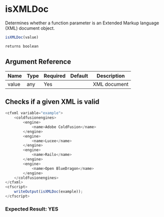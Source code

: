 # isXMLDoc

Determines whether a function parameter is an Extended Markup language (XML) document object.

```javascript
isXMLDoc(value)
```

```javascript
returns boolean
```

## Argument Reference

| Name | Type | Required | Default | Description |
| --- | --- | --- | --- | --- |
| value | any | Yes |  | XML document |

## Checks if a given XML is valid

```javascript
<cfxml variable="example">
	<coldfusionengines>
		<engine>
			<name>Adobe ColdFusion</name>
		</engine>
		<engine>
			<name>Lucee</name>
		</engine>
		<engine>
			<name>Railo</name>
		</engine>
		<engine>
			<name>Open BlueDragon</name>
		</engine>
	</coldfusionengines>
</cfxml>
<cfscript>
	writeOutput(isXMLDoc(example));
</cfscript>
```

### Expected Result: YES
